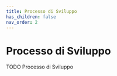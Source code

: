 ```yaml
---
title: Processo di Sviluppo
has_children: false
nav_order: 2
---
```


# Processo di Sviluppo
TODO Processo di Sviluppo